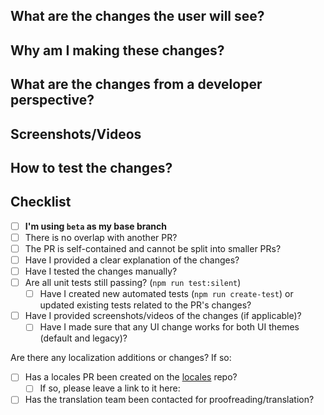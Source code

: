 <!-- (Once you have read these comments, you are free to remove them) -->
<!-- Feel free to look at other PRs for examples -->
<!--
Make sure the title includes categorization (choose the label(s) that best fit):
-  [Bug]: If the PR is primarily a bug fix
-  [Move]: If a move has new or changed functionality
-  [Ability]: If an ability has new or changed functionality
-  [Item]: For new or modified items
-  [Mystery]: For new or modified Mystery Encounters
-  [Test]: If the PR is primarily adding or modifying tests
-  [UI/UX]: If the PR is changing UI/UX elements
-  [Audio]: If the PR is adding or changing music/sfx
-  [Sprite]: If the PR is adding or changing sprites
-  [Balance]: If the PR is related to game balance
-  [Challenge]: If the PR is adding or modifying challenges
-  [Refactor]: If the PR is primarily rewriting existing code
-  [Dev]: If the PR is primarily changing something pertaining to development (lefthook hooks, linter rules, etc.)
-  [i18n]: If the PR is primarily adding/changing locale keys or key usage (may come with an associated locales PR)
-  [Docs]: If the PR is adding or modifying documentation (such as tsdocs/code comments)
-  [GitHub]: For changes to GitHub workflows/templates/etc
-  [Misc]: If no other category fits the PR
-->

<!--
Make sure that this PR is not overlapping with someone else's work
Please try to keep the PR self-contained (and small!)
-->

## What are the changes the user will see?
<!-- Summarize what are the changes from a user perspective on the application -->

## Why am I making these changes?
<!--
Explain why you decided to introduce these changes
Does it come from an issue or another PR? Please link it
Explain why you believe this can enhance user experience
-->
<!--
If there are existing GitHub issues related to the PR that would be fixed,
you can add "Fixes #[issue number]" (ie: "Fixes #1234") to link an issue to your PR
so that it will automatically be closed when the PR is merged.
-->

## What are the changes from a developer perspective?
<!--
Explicitly state what are the changes introduced by the PR
You can make use of a comparison between what was the state before and after your PR changes
Ex: What files have been changed? What classes/functions/variables/etc have been added or changed?
-->

## Screenshots/Videos
<!--
If your changes are changing anything on the user experience, please provide visual proofs of it
Please take screenshots/videos before and after your changes, to show what is brought by this PR
-->

## How to test the changes?
<!--
How can a reviewer test your changes once they check out on your branch?
Did you make use of the `src/overrides.ts` file?
Did you introduce any automated tests?
Do the reviewers need to do something special in order to test your changes?
-->

## Checklist
- [ ] **I'm using `beta` as my base branch**
- [ ] There is no overlap with another PR?
- [ ] The PR is self-contained and cannot be split into smaller PRs?
- [ ] Have I provided a clear explanation of the changes?
- [ ] Have I tested the changes manually?
- [ ] Are all unit tests still passing? (`npm run test:silent`)
  - [ ] Have I created new automated tests (`npm run create-test`) or updated existing tests related to the PR's changes?
- [ ] Have I provided screenshots/videos of the changes (if applicable)?
  - [ ] Have I made sure that any UI change works for both UI themes (default and legacy)?

Are there any localization additions or changes? If so:
- [ ] Has a locales PR been created on the [locales](https://github.com/pagefaultgames/pokerogue-locales) repo?
  - [ ] If so, please leave a link to it here: 
- [ ] Has the translation team been contacted for proofreading/translation?

